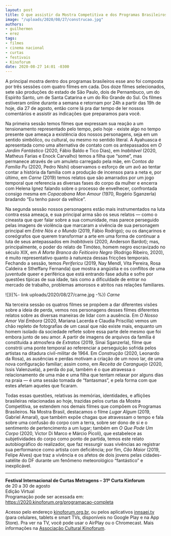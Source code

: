 ```yaml
---
layout: post
title: O que assistir da Mostra Competitiva e dos Programas Brasileiros do Kinoforum
image: "/uploads/2020/08/27/construcao.jpg"
authors:
- guilhermen
- erez
tags:
- filmes
- cinema nacional
- curtas
- festivais
- Kinoforum
date: 2020-08-27 14:01 -0300
---
```

A principal mostra dentro dos programas brasileiros esse ano foi composta por três sessões com quatro filmes em cada. Dos doze filmes selecionados, sete são produções do estado de São Paulo, dois de Pernambuco, um do Espírito Santo, um de Santa Catarina e um do Rio Grande do Sul. Os filmes estiveram online durante a semana e retornam por 24h a partir das 19h de hoje, dia 27 de agosto, então corre lá pra dar tempo de ler nossos comentários e assistir as indicações que preparamos para você.

Na primeira sessão temos filmes que expressam sua reação a um tensionamento representado pelo tempo, pelo hoje - existe algo no tempo presente que ameaça a existência dos nossos personagens, seja em um sentido simbólico, ou cultural, ou mesmo no sentido literal. A Ayahuasca é apresentada como uma alternativa de contato com os antepassados em *O Jardim Fantástico* (2020, Fábio Baldo e Tico Dias), em *Inabitável* (2020, Matheus Farias e Enock Carvalho) temos a filha que “some”, mas permanece através de um amuleto carregado pela mãe, em C*ontos da Família Pu* (2020, Pedro Nishi) observamos o esforço de um avô ao tentar contar a história da família com a produção de incensos para a neta e, por último, em *Carne* (2019) temos relatos que são amarrados por um jogo temporal que referencia as diversas fases do corpo da mulher e encerra com Helena Ignez falando sobre o processo de envelhecer, confrontada consigo mesma em *Copacabana Mon Amour* (1970, Rogério Sganzerla) bradando “Eu tenho pavor da velhice”.

Na segunda sessão nossos personagens estão mais instrumentados na luta contra essa ameaça, e sua principal arma são os seus relatos — como o cineasta que quer falar sobre a sua comunidade, mas parece perseguido pelas imagens de violência que marcaram a vivência de sua personagem principal em *Entre Nós e o Mundo* (2019, Fábio Rodrigo); ou os dançarinos e coreógrafos que querem transformar a arte em uma forma de continuar a luta de seus antepassados em *Inabitáveis* (2020, Anderson Bardot); mas, principalmente, o poder do relato de Timóteo, homem negro escravizado no século XIX, em *A Morte Branca do Feiticeiro Negro* (Rodrigo Ribeiro, 2020), é muito representativo quanto à natureza dessas fricções temporais. Fechando a sessão, temos *Perifericu* (2019, Nay Mendl, Vita Pereira, Rosa Caldeira e Stheffany Fernanda) que mostra a angústia e os conflitos de uma juventude queer e periférica que está entrando fase adulta e sofre por questões típicas de sua idade, tais como a dificuldade de entrar no mercado de trabalho, problemas amorosos e atritos nas relações familiares.

![]({%- link uploads/2020/08/27/carne.jpg -%})
*Carne*
			
Na terceira sessão os quatros filmes se propõem a dar diferentes visões sobre a ideia de perda, vemos nos personagens desses filmes diferentes relatos sobre as diversas maneiras de lidar com a ausência. Em *O Nosso Amor Vai Embora* (2020, Mariana Lacerda e Claudia Priscilla) vemos um chão repleto de fotografias de um casal que não existe mais, enquanto um homem isolado da sociedade reflete sobre essa parte dele mesmo que foi embora junto de seu amor. A partir de imagens de arquivos da família é constituída a atmosfera de *Extratos* (2019, Sinai Sganzerla), filme que constrói uma ponte temporal ao referenciar a perseguição sofrida pelos artistas na ditadura civil-militar de 1964. Em *Construção* (2020, Leonardo da Rosa), as ausências e perdas motivam a criação de um novo lar, de uma nova configuração familiar; assim como, em *Receita de Caranguejo* (2020, Issis Valenzuela), a perda do pai, também é o que atravessa o relacionamento de uma mãe e uma filha que tentam relaxar por alguns dias na praia — é uma sessão tomada de “fantasmas”, e pela forma com que estes afetam aqueles que ficaram.

Todas essas questões, relativas às memórias, identidades, e aflições brasileiras relacionadas ao hoje, trazidas pelos curtas da Mostra Competitiva, se estendem nos demais filmes que compõem os Programas Brasileiros. Na Mostra Brasil, destacamos o filme *Lugar Algum* (2019, Gabriel Amaral), que também expõe chagas que atravessam o tempo e fala sobre uma confusão do corpo com a terra, sobre ser dono de si e o sentimento de pertencimento a um lugar; também em *O Que Pode Um Corpo* (2020, Victor Di Marco e Márcio Picoli), que estabelece as subjetividades do corpo como ponto de partida, temos este relato autobiográfico do realizador, que faz ressurgir suas vivências ao registrar sua performance como artista com deficiência; por fim, *Cão Maior* (2019, Felipe Alves) que traz a vivência e os afetos de dois jovens pelas cidades-satélite do DF durante um fenômeno meteorológico “fantástico” e inexplicável.

***

**Festival Internacional de Curtas Metragens – 31º Curta Kinforum**  
de 20 a 30 de agosto  
Edição Virtual  
Programação pode ser acessada em:   <https://2020.kinoforum.org/programacao-completa>

Acesso pelo endereço [kinoforum.org.br](https://2020.kinoforum.org.br/), ou pelos aplicativos [innsaei.tv](https://innsaei.tv) (para celulares, tablets e smart TVs, disponíveis no Google Play e na App Store). Pra ver na TV, você pode usar o AirPlay ou o Chromecast. Mais informações na [Associação Cultural Kinoforum](https://2020.kinoforum.org.br/).

